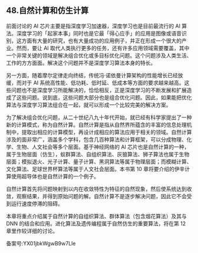 ## 48.自然计算和仿生计算
前面讨论的 AI 芯片主要是指深度学习加速器，深度学习也是目前最流行的 AI 算法。深度学习的「起家本事」同时也是它最「得心应手」的应用是图像或语音识别，这方面有大量的研究，也有大量成功的应用例子，并正在形成一个很大的产业。然而，要让 AI 取代人类执行更多的任务，还有许多应用领域需要覆盖，其中一个非常关键的领域是解决组合优化或多目标优化问题。这个问题涉及人类生活、工作的方方面面。解决这个问题并不是深度学习算法本身的特长。 


另一方面，随着摩尔定律走向终结，传统冯·诺依曼计算架构的性能增长已经放缓，而对于 AI 系统高性能、低功耗、低时延、低成本等方面的要求越来越高。这些问题也不是深度学习所能解决的，恰恰相反，正是深度学习的不断发展和扩展造成了这些问题。说到底，这些问题大部分也是组合优化问题。因此，如果能把优化算法与深度学习算法组合在一起，就可以形成一个比较完美的解决方案。 


为了解决组合优化问题，从二十世纪八九十年代开始，就已经有科学家提出了一种新的计算模式，称为自然计算。自然计算是指从自然界所蕴含的丰富的信息处理机制中，提取出相应的计算模型，再设计成相应的算法应用于相关的领域。自然计算涉及的面非常广，涵盖多个学科，包含几百种算法和计算框架，可以分成物理、化学、生物、人文社会等多个层面。基于神经网络的 AI 芯片也是自然计算的一种，属于生物层面（仿生），蚁群算法、自组织算法、灰狼算法、狮子算法也属于生物层面；模拟退火、光子计算、量子计算、黑洞算法等属于物理层面；而模糊计算、文化算法、足球世界杯算法等属于人文社会层面。本书第 10 章将要介绍的伊辛计算使用超导体也是自然计算的一个例子。 


自然计算首先将问题映射到以内在收敛特性为特征的自然现象，然后使系统达到收敛，观察结果，并得到原始问题的解。自然计算不是逐步解决问题，因此它不会受到运行速度停滞的阻碍。 


本章将重点介绍属于自然计算的自组织算法、群体算法（包含烟花算法）及其与 DNN 的结合和应用。进化算法及遗传编程属于自然仿生的重要算法，将在第 12 章里作较详细的讨论。 


备案号:YX01jbkWgwB9w7Lle

